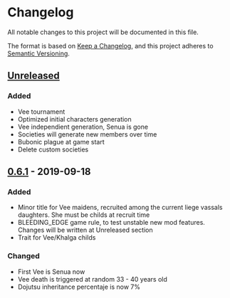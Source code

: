# Changelog
All notable changes to this project will be documented in this file.

The format is based on [Keep a Changelog](https://keepachangelog.com/en/1.0.0/),
and this project adheres to [Semantic Versioning](https://semver.org/spec/v2.0.0.html).

## [Unreleased]
### Added
- Vee tournament
- Optimized initial characters generation
- Vee independient generation, Senua is gone
- Societies will generate new members over time
- Bubonic plague at game start
- Delete custom societies

## [0.6.1] - 2019-09-18
### Added

- Minor title for Vee maidens, recruited among the current liege vassals daughters. She must be childs at recruit time
- BLEEDING_EDGE game rule, to test unstable new mod features. Changes will be written at Unreleased section
- Trait for Vee/Khalga childs

### Changed
- First Vee is Senua now
- Vee death is triggered at random 33 - 40 years old
- Dojutsu inheritance percentaje is now 7%

[Unreleased]: https://github.com/olivierlacan/keep-a-changelog/compare/v0.6.1...HEAD
[0.6.1]: https://github.com/olivierlacan/keep-a-changelog/compare/v0.6.0...v0.6.1
